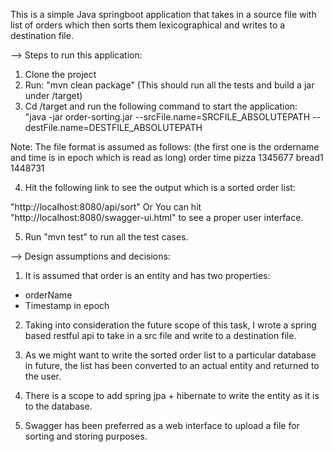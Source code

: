 This is a simple Java springboot application that takes in a source file with list of orders which then sorts them lexicographical and writes to a destination file.

--> Steps to run this application:

1. Clone the project
2. Run: "mvn clean package" (This should run all the tests and build a jar under /target)
3. Cd /target and run the following command to start the application:  
"java -jar order-sorting.jar --srcFile.name=SRCFILE_ABSOLUTEPATH --destFile.name=DESTFILE_ABSOLUTEPATH

Note: The file format is assumed as follows: (the first one is the ordername and time is in epoch which is read as long)
order   time
pizza    1345677
bread1   1448731

4. Hit the following link to see the output which is a sorted order list:

"http://localhost:8080/api/sort" Or You can hit "http://localhost:8080/swagger-ui.html" to see a proper user interface.

5. Run "mvn test" to run all the test cases.

--> Design assumptions and decisions:

1. It is assumed that order is an entity and has two properties:
 - orderName
 - Timestamp in epoch

2. Taking into consideration the future scope of this task, I wrote a spring based restful api to take in a src file and write to a destination file.

3. As we might want to write the sorted order list to a particular database in future, the list has been converted to an actual entity and returned to the user.

4. There is a scope to add spring jpa + hibernate to write the entity as it is to the database.

5. Swagger has been preferred as a web interface to upload a file for sorting and storing purposes.

